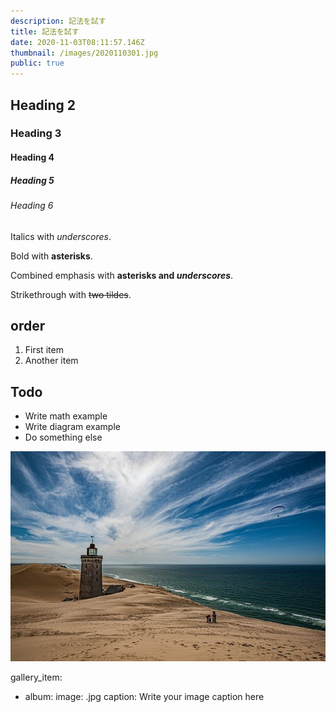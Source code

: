 ```yaml
---
description: 記法を試す
title: 記法を試す
date: 2020-11-03T08:11:57.146Z
thumbnail: /images/2020110301.jpg
public: true
---
```

## Heading 2

### Heading 3

#### Heading 4

##### Heading 5

###### Heading 6

Italics with *underscores*.

Bold with **asterisks**.

Combined emphasis with **asterisks and *underscores***.

Strikethrough with ~~two tildes~~.

## order

1. First item
2. Another item

## Todo

* Write math example
* Write diagram example
* Do something else



![](/images/2020110302.jpg)

gallery_item:
- album: <ALBUM FOLDER>
  image: <IMAGE NAME>.jpg
  caption: Write your image caption here



